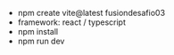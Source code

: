 - npm create vite@latest fusiondesafio03
- framework: react / typescript
- npm install
- npm run dev
